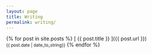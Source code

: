 ```yaml
---
layout: page
title: Writing
permalink: writing/
---
```


{% for post in site.posts %}
[ {{ post.title }} ]({{ post.url }})<br> <small>{{ post.date | date_to_string}}</small>
{% endfor %}